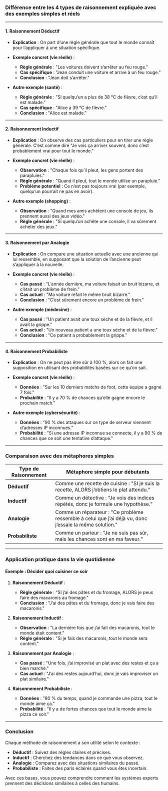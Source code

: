 ### Différence entre les 4 types de raisonnement expliquée avec des exemples simples et réels

---

#### **1. Raisonnement Déductif**
- **Explication** : On part d’une règle générale que tout le monde connaît pour l’appliquer à une situation spécifique.  
- **Exemple concret (vie réelle)** : 
  - **Règle générale** : "Les voitures doivent s’arrêter au feu rouge."  
  - **Cas spécifique** : "Jean conduit une voiture et arrive à un feu rouge."  
  - **Conclusion** : "Jean doit s’arrêter."  

- **Autre exemple (santé)** :  
  - **Règle générale** : "Si quelqu’un a plus de 38 °C de fièvre, c’est qu’il est malade."  
  - **Cas spécifique** : "Alice a 39 °C de fièvre."  
  - **Conclusion** : "Alice est malade."  

---

#### **2. Raisonnement Inductif**
- **Explication** : On observe des cas particuliers pour en tirer une règle générale. C’est comme dire "Je vois ça arriver souvent, donc c’est probablement vrai pour tout le monde."  
- **Exemple concret (vie réelle)** :  
  - **Observation** : "Chaque fois qu’il pleut, les gens portent des parapluies."  
  - **Règle générale** : "Quand il pleut, tout le monde utilise un parapluie."  
  - **Problème potentiel** : Ce n’est pas toujours vrai (par exemple, quelqu’un pourrait ne pas en avoir).  

- **Autre exemple (shopping)** :  
  - **Observation** : "Quand mes amis achètent une console de jeu, ils prennent aussi des jeux vidéo."  
  - **Règle générale** : "Si quelqu’un achète une console, il va sûrement acheter des jeux."  

---

#### **3. Raisonnement par Analogie**
- **Explication** : On compare une situation actuelle avec une ancienne qui lui ressemble, en supposant que la solution de l’ancienne peut s’appliquer à la nouvelle.  
- **Exemple concret (vie réelle)** :  
  - **Cas passé** : "L’année dernière, ma voiture faisait un bruit bizarre, et c’était un problème de frein."  
  - **Cas actuel** : "Ma voiture refait le même bruit bizarre."  
  - **Conclusion** : "C’est sûrement encore un problème de frein."  

- **Autre exemple (médecine)** :  
  - **Cas passé** : "Un patient avait une toux sèche et de la fièvre, et il avait la grippe."  
  - **Cas actuel** : "Un nouveau patient a une toux sèche et de la fièvre."  
  - **Conclusion** : "Ce patient a probablement la grippe."  

---

#### **4. Raisonnement Probabiliste**
- **Explication** : On ne peut pas être sûr à 100 %, alors on fait une supposition en utilisant des probabilités basées sur ce qu’on sait.  
- **Exemple concret (vie réelle)** :  
  - **Données** : "Sur les 10 derniers matchs de foot, cette équipe a gagné 7 fois."  
  - **Probabilité** : "Il y a 70 % de chances qu’elle gagne encore le prochain match."  

- **Autre exemple (cybersécurité)** :  
  - **Données** : "90 % des attaques sur ce type de serveur viennent d’adresses IP inconnues."  
  - **Probabilité** : "Si une adresse IP inconnue se connecte, il y a 90 % de chances que ce soit une tentative d’attaque."  

---

### **Comparaison avec des métaphores simples**

| Type de Raisonnement    | Métaphore simple pour débutants                                            |
|-------------------------|---------------------------------------------------------------------------|
| **Déductif**            | Comme une recette de cuisine : "SI je suis la recette, ALORS j’obtiens le plat attendu." |
| **Inductif**            | Comme un détective : "Je vois des indices répétés, donc je formule une hypothèse."       |
| **Analogie**            | Comme un réparateur : "Ce problème ressemble à celui que j’ai déjà vu, donc j’essaie la même solution." |
| **Probabiliste**        | Comme un parieur : "Je ne suis pas sûr, mais les chances sont en ma faveur."            |

---

### **Application pratique dans la vie quotidienne**

#### **Exemple : Décider quoi cuisiner ce soir**

1. **Raisonnement Déductif** :  
   - **Règle générale** : "SI j’ai des pâtes et du fromage, ALORS je peux faire des macaronis au fromage."  
   - **Conclusion** : "J’ai des pâtes et du fromage, donc je vais faire des macaronis."

2. **Raisonnement Inductif** :  
   - **Observation** : "La dernière fois que j’ai fait des macaronis, tout le monde était content."  
   - **Règle générale** : "Si je fais des macaronis, tout le monde sera content."  

3. **Raisonnement par Analogie** :  
   - **Cas passé** : "Une fois, j’ai improvisé un plat avec des restes et ça a bien marché."  
   - **Cas actuel** : "J’ai des restes aujourd’hui, donc je vais improviser un plat similaire."  

4. **Raisonnement Probabiliste** :  
   - **Données** : "80 % du temps, quand je commande une pizza, tout le monde aime ça."  
   - **Probabilité** : "Il y a de fortes chances que tout le monde aime la pizza ce soir."  

---

### **Conclusion**
Chaque méthode de raisonnement a son utilité selon le contexte :
- **Déductif** : Suivez des règles claires et précises.  
- **Inductif** : Cherchez des tendances dans ce que vous observez.  
- **Analogie** : Comparez avec des situations similaires du passé.  
- **Probabiliste** : Faites des paris éclairés quand vous êtes incertain.  

Avec ces bases, vous pouvez comprendre comment les systèmes experts prennent des décisions similaires à celles des humains.
